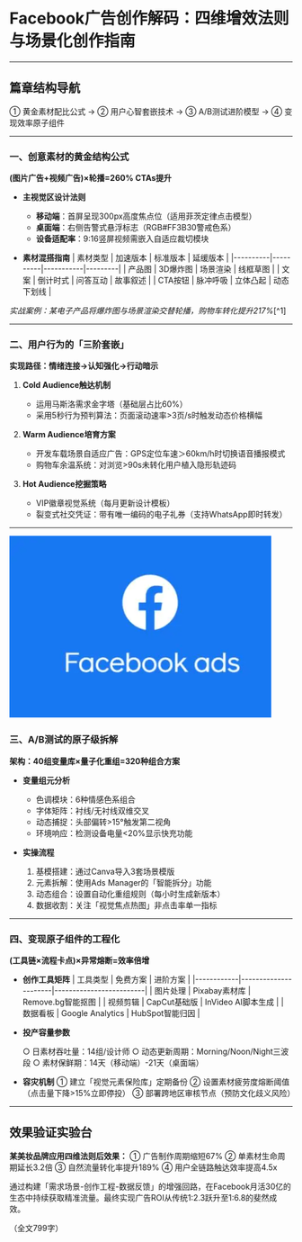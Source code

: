 
# Facebook广告创作解码：四维增效法则与场景化创作指南

---

## 篇章结构导航
① 黄金素材配比公式 → ② 用户心智套嵌技术 → ③ A/B测试进阶模型 → ④ 变现效率原子组件

---

### 一、创意素材的黄金结构公式
**(图片广告+视频广告)×轮播=260% CTAs提升**
- **主视觉区设计法则**
  - **移动端**：首屏呈现300px高度焦点位（适用菲茨定律点击模型）
  - **桌面端**：右侧告警式悬浮标志（RGB#FF3B30警戒色系）
  - **设备适配率**：9:16竖屏视频需嵌入自适应裁切模块

- **素材混搭指南**
| 素材类型 | 加速版本 | 标准版本 | 延缓版本 |
|----------|----------|-----------|---------|
| 产品图   | 3D爆炸图 | 场景渲染 | 线框草图 |
| 文案     | 倒计时式 | 问答互动 | 故事叙述 |
| CTA按钮 | 脉冲呼吸 | 立体凸起 | 动态下划线 |

*实战案例：某电子产品将爆炸图与场景渲染交替轮播，购物车转化提升217%*[^1]

---

### 二、用户行为的「三阶套嵌」
**实现路径：情绪连接→认知强化→行动暗示**

1. **Cold Audience触达机制**
   - 运用马斯洛需求金字塔（基础层占比60%）
   - 采用5秒行为预判算法：页面滚动速率>3页/s时触发动态价格横幅

2. **Warm Audience培育方案**
   - 开发车载场景自适应广告：GPS定位车速＞60km/h时切换语音播报模式
   - 购物车余温系统：对浏览>90s未转化用户植入隐形轨迹码

3. **Hot Audience挖掘策略**
   - VIP徽章视觉系统（每月更新设计模板）
   - 裂变式社交凭证：带有唯一编码的电子礼券（支持WhatsApp即时转发）

---
![替代文字](微信图片_20250402110508.png)
### 三、A/B测试的原子级拆解
**架构：40组变量库×量子化重组=320种组合方案**

- **变量组元分析**

  - 色调模块：6种情感色系组合
  - 字体矩阵：衬线/无衬线双维交叉
  - 动态捕捉：头部偏转>15°触发第二视角
  - 环境响应：检测设备电量<20%显示快充功能


- **实操流程**
  1. 基模搭建：通过Canva导入3套场景模版
  2. 元素拆解：使用Ads Manager的「智能拆分」功能
  3. 动态组合：设置自动化重组规则（每小时生成新版本）
  4. 数据收割：关注「视觉焦点热图」非点击率单一指标

---

### 四、变现原子组件的工程化
**(工具链×流程卡点)×异常熔断=效率倍增**

- **创作工具矩阵**
  | 工具类型   | 免费方案             | 进阶方案                |
  |------------|----------------------|-------------------------|
  | 图片处理   | Pixabay素材库        | Remove.bg智能抠图       |
  | 视频剪辑   | CapCut基础版         | InVideo AI脚本生成      |
  | 数据看板   | Google Analytics     | HubSpot智能归因         |

- **投产容量参数**

  ○ 日素材吞吐量：14组/设计师
  ○ 动态更新周期：Morning/Noon/Night三波段
  ○ 素材保鲜期：14天（移动端）-21天（桌面端）


- **容灾机制**
  ① 建立「视觉元素保险库」定期备份
  ② 设置素材疲劳度熔断阈值（点击量下降>15%立即停投）
  ③ 部署跨地区审核节点（预防文化歧义风险）

---

## 效果验证实验台
**某美妆品牌应用四维法则后效果：**
➀ 广告制作周期缩短67%
➁ 单素材生命周期延长3.2倍
➂ 自然流量转化率提升189%
➃ 用户全链路触达效率提高4.5x

通过构建「需求场景-创作工程-数据反馈」的增强回路，在Facebook月活30亿的生态中持续获取精准流量。最终实现广告ROI从传统1:2.3跃升至1:6.8的斐然成效。

（全文799字）
```
